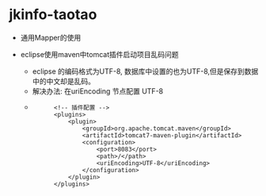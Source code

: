 # jkinfo-taotao
* 通用Mapper的使用

* eclipse使用maven中tomcat插件启动项目乱码问题
    * eclipse 的编码格式为UTF-8, 数据库中设置的也为UTF-8,但是保存到数据中的中文却是乱码。
    * 解决办法: 在uriEncoding 节点配置 UTF-8
    * 
                <!-- 插件配置 -->
                <plugins>
                    <plugin>
                        <groupId>org.apache.tomcat.maven</groupId>
                        <artifactId>tomcat7-maven-plugin</artifactId>
                        <configuration>
                            <port>8083</port>
                            <path>/</path>
                            <uriEncoding>UTF-8</uriEncoding>
                        </configuration>
                    </plugin>
                </plugins>
